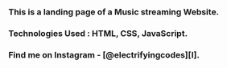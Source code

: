 ### This is a landing page of a Music streaming Website.

### Technologies Used : HTML, CSS, JavaScript.

### Find me on Instagram - [@electrifyingcodes][I].

[Instagram]: https://www.instagram.com/electrifyingcodes